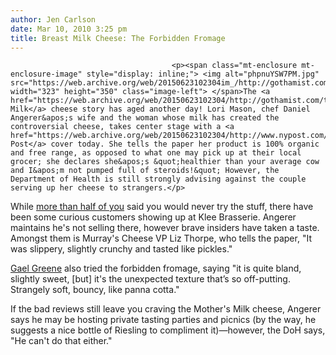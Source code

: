 ```yaml
---
author: Jen Carlson
date: Mar 10, 2010 3:25 pm
title: Breast Milk Cheese: The Forbidden Fromage
---
```


	
										<p><span class="mt-enclosure mt-enclosure-image" style="display: inline;"> <img alt="phpnuYSW7PM.jpg" src="https://web.archive.org/web/20150623102304im_/http://gothamist.com/attachments/arts_jen/phpnuYSW7PM.jpg" width="323" height="350" class="image-left"> </span>The <a href="https://web.archive.org/web/20150623102304/http://gothamist.com/tags/mothersmilk">Mother&apos;s Milk</a> cheese story has aged another day! Lori Mason, chef Daniel Angerer&apos;s wife and the woman whose milk has created the controversial cheese, takes center stage with a <a href="https://web.archive.org/web/20150623102304/http://www.nypost.com/p/news/local/manhattan/human_cheese_ma_don_have_cow_mspd5ZGAOOcFwi48jnErwN">NY Post</a> cover today. She tells the paper her product is 100% organic and free range, as opposed to what one may pick up at their local grocer; she declares she&apos;s &quot;healthier than your average cow and I&apos;m not pumped full of steroids!&quot; However, the Department of Health is still strongly advising against the couple serving up her cheese to strangers.</p>

<p>While <a href="https://web.archive.org/web/20150623102304/http://gothamist.com/2010/03/09/breast_milk_cheese.php">more than half of you</a> said you would never try the stuff, there have been some curious customers showing up at Klee Brasserie. Angerer maintains he&apos;s not selling there, however brave insiders have taken a taste. Amongst them is Murray&apos;s Cheese VP Liz Thorpe, who tells the paper, &quot;It was slippery, slightly crunchy and tasted like pickles.&quot; </p>

<p><a href="https://web.archive.org/web/20150623102304/http://www.thedailybeast.com/blogs-and-stories/2010-03-09/breast-milk-cheese/">Gael Greene</a> also tried the forbidden fromage, saying &quot;it is quite bland, slightly sweet, [but] it&apos;s the unexpected texture that&#x2019;s so off-putting. Strangely soft, bouncy, like panna cotta.&quot;</p>

<p>If the bad reviews still leave you craving the Mother&apos;s Milk cheese, Angerer says he may be hosting private tasting parties and picnics (by the way, he suggests a nice bottle of Riesling to compliment it)&#x2014;however, the DoH says, &quot;He can&apos;t do that either.&quot;</p>					
										
									
				
